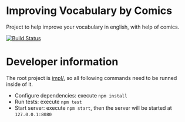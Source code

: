 Improving Vocabulary by Comics
==============================

Project to help improve your vocabulary in english, with help of comics.

[![Build Status](https://travis-ci.org/andreitognolo/improving-vocabulary.svg)](https://travis-ci.org/andreitognolo/improving-vocabulary)

Developer information
===================

The root project is [impl/](./impl), so all following commands need to be runned inside of it.

- Configure dependencies: execute `npm install`
- Run tests: execute `npm test`
- Start server: execute `npm start`, then the server will be started at  `127.0.0.1:8080`